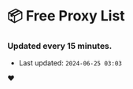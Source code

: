 # :package: Free Proxy List
### Updated every 15 minutes.

- Last updated: `2024-06-25 03:03`

:heart:
